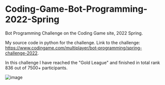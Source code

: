 # Coding-Game-Bot-Programming-2022-Spring
Bot Programming Challenge on the Coding Game site, 2022 Spring.

My source code in python for the challenge.
Link to the challenge: https://www.codingame.com/multiplayer/bot-programming/spring-challenge-2022.

In this challenge I have reached the "Gold League" and finished in total rank 836 out of 7500+ participants.

![image](https://github.com/Avuvos/Coding-Game-Bot-Programming-2022-Spring/assets/92464368/25c60168-fc04-4b23-9a51-9b04fe8b001c)
